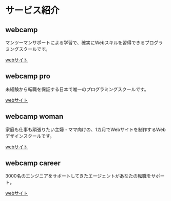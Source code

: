 # サービス紹介

## webcamp

マンツーマンサポートによる学習で、確実にWebスキルを習得できるプログラミングスクールです。

[webサイト](https://web-camp.io)

## webcamp pro

未経験から転職を保証する日本で唯一のプログラミングスクールです。

[webサイト](https://web-camp.io/about/)

## webcamp woman

家庭も仕事も頑張りたい主婦・ママ向けの、1カ月でWebサイトを制作するWebデザインスクールです。

[webサイト](https://web-camp.io/courses/webDesign/)

## webcamp career

3000名のエンジニアをサポートしてきたエージェントがあなたの転職をサポート。

[webサイト](https://web-camp.io/career-support/)